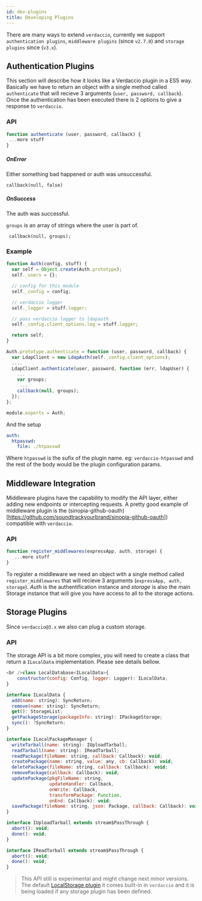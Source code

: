 ```yaml
---
id: dev-plugins
title: Developing Plugins
---
```

There are many ways to extend `verdaccio`, currently we support `authentication plugins`, `middleware plugins` (since `v2.7.0`) and `storage plugins` since (`v3.x`).

## Authentication Plugins

This section will describe how it looks like a Verdaccio plugin in a ES5 way. Basically we have to return an object with a single method called `authenticate` that will recieve 3 arguments (`user, password, callback`). Once the authentication has been executed there is 2 options to give a response to `verdaccio`.

### API

```js
function authenticate (user, password, callback) {
 ...more stuff
}
```

##### OnError

Either something bad happened or auth was unsuccessful.

    callback(null, false)
    

##### OnSuccess

The auth was successful.

`groups` is an array of strings where the user is part of.

     callback(null, groups);
    

### Example

```javascript
function Auth(config, stuff) {
  var self = Object.create(Auth.prototype);
  self._users = {};

  // config for this module
  self._config = config;

  // verdaccio logger
  self._logger = stuff.logger;

  // pass verdaccio logger to ldapauth
  self._config.client_options.log = stuff.logger;

  return self;
}

Auth.prototype.authenticate = function (user, password, callback) {
  var LdapClient = new LdapAuth(self._config.client_options);
  ....
  LdapClient.authenticate(user, password, function (err, ldapUser) {
    ...
    var groups;
     ...
    callback(null, groups);
  });
};

module.exports = Auth;
```

And the setup

```yaml
auth:
  htpasswd:
    file: ./htpasswd
```

Where `htpasswd` is the sufix of the plugin name. eg: `verdaccio-htpasswd` and the rest of the body would be the plugin configuration params.

## Middleware Integration

Middleware plugins have the capability to modify the API layer, either adding new endpoints or intercepting requests. A pretty good example of middleware plugin is the (sinopia-github-oauth)[https://github.com/soundtrackyourbrand/sinopia-github-oauth]) compatible with `verdaccio`.

### API

```js
function register_middlewares(expressApp, auth, storage) {
   ...more stuff
}
```

To register a middleware we need an object with a single method called `register_middlewares` that will recieve 3 arguments (`expressApp, auth, storage`). *Auth* is the authentification instance and *storage* is also the main Storage instance that will give you have access to all to the storage actions.

## Storage Plugins

Since `verdaccio@3.x` we also can plug a custom storage.

### API

The storage API is a bit more complex, you will need to create a class that return a `ILocalData` implementation. Please see details bellow.

```js
<br />class LocalDatabase<ILocalData>{
    constructor(config: Config, logger: Logger): ILocalData;
}

interface ILocalData {
  add(name: string): SyncReturn;
  remove(name: string): SyncReturn;
  get(): StorageList;
  getPackageStorage(packageInfo: string): IPackageStorage;
  sync(): ?SyncReturn;
}

interface ILocalPackageManager {
  writeTarball(name: string): IUploadTarball;
  readTarball(name: string): IReadTarball;
  readPackage(fileName: string, callback: Callback): void;
  createPackage(name: string, value: any, cb: Callback): void;
  deletePackage(fileName: string, callback: Callback): void;
  removePackage(callback: Callback): void;
  updatePackage(pkgFileName: string,
                updateHandler: Callback,
                onWrite: Callback,
                transformPackage: Function,
                onEnd: Callback): void;
  savePackage(fileName: string, json: Package, callback: Callback): void;
}

interface IUploadTarball extends stream$PassThrough {
  abort(): void;
  done(): void;
}

interface IReadTarball extends stream$PassThrough {
  abort(): void;
  done(): void;
}
```

> This API still is experimental and might change next minor versions. The default [LocalStorage plugin](https://github.com/verdaccio/local-storage) it comes built-in in `verdaccio` and it is being loaded if any storage plugin has been defined.